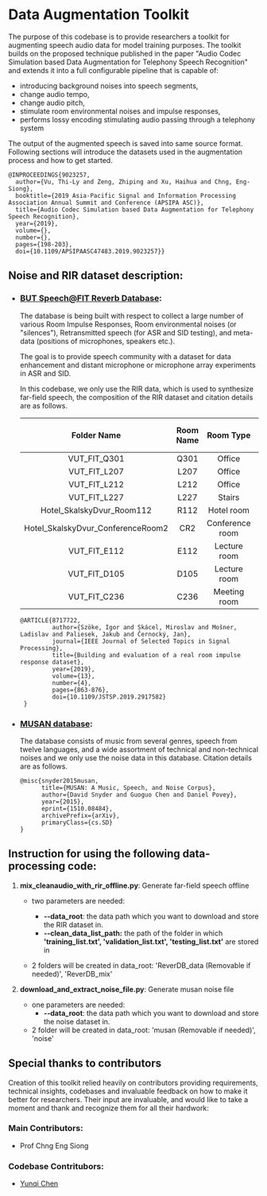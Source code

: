 # Data Augmentation Toolkit
The purpose of this codebase is to provide researchers a toolkit for augmenting speech audio data for model training purposes. The toolkit builds on the proposed technique published in the paper "Audio Codec Simulation based Data Augmentation for Telephony Speech Recognition" and extends it into a full configurable pipeline that is capable of:
- introducing background noises into speech segments, 
- change audio tempo,
- change audio pitch,
- stimulate room environmental noises and impulse responses,
- performs lossy encoding stimulating audio passing through a telephony system

The output of the augmented speech is saved into same source format. Following sections will introduce the datasets used in the augmentation process and how to get started.

```
@INPROCEEDINGS{9023257,
  author={Vu, Thi-Ly and Zeng, Zhiping and Xu, Haihua and Chng, Eng-Siong},
  booktitle={2019 Asia-Pacific Signal and Information Processing Association Annual Summit and Conference (APSIPA ASC)}, 
  title={Audio Codec Simulation based Data Augmentation for Telephony Speech Recognition}, 
  year={2019},
  volume={},
  number={},
  pages={198-203},
  doi={10.1109/APSIPAASC47483.2019.9023257}}
```

## Noise and RIR dataset description:

- ### [BUT Speech@FIT Reverb Database](https://speech.fit.vutbr.cz/software/but-speech-fit-reverb-database ):

  The database is being built with respect to collect a large number of various Room Impulse Responses, Room environmental noises (or "silences"), Retransmitted speech (for ASR and SID testing), and meta-data (positions of microphones, speakers etc.).

  The goal is to provide speech community with a dataset for data enhancement and distant microphone or microphone array experiments in ASR and SID.

  In this codebase, we only use the RIR data, which is used to synthesize far-field speech, the composition of the RIR dataset and citation details are as follows.

  | Folder Name | Room Name |    Room Type    |  Size Type  | Size (length, depth, height) (m) | (microphone_num x   loudspeaker_num) |
  | :-------: | :-------: | :-------------: | :------------------------------: | :------------------------------: | :----------------------------------: |
  |   VUT_FIT_Q301   |   Q301    |     Office      |     Large      |           10.7x6.9x2.6           |                31 x 3                |
  |   VUT_FIT_L207   |   L207    |     Office      |     Small      |           4.6x6.9x3.1            |                31 x 6                |
  |   VUT_FIT_L212   |   L212    |     Office      |     Medium      |           7.5x4.6x3.1            |                31 x 5                |
  |   VUT_FIT_L227   |   L227    |     Stairs      |     Small      |           6.2x2.6x14.2           |                31 x 5                |
  |   Hotel_SkalskyDvur_Room112   |   R112    |   Hotel room    |     Small      |           4.4x2.8x2.6            |                31 x 5                |
  |   Hotel_SkalskyDvur_ConferenceRoom2   |    CR2    | Conference room |     Large      |          28.2x11.1x3.3           |                31 x 4                |
  |   VUT_FIT_E112   |   E112    |  Lecture room   |     Large      |          11.5x20.1x4.8           |                31 x 2                |
  |   VUT_FIT_D105   |   D105    |  Lecture room   |     Large      |          17.2x22.8x6.9           |                31 x 6                |
  |   VUT_FIT_C236   |   C236    |  Meeting room   |     Medium      |           7.0x4.1x3.6            |               31 x 10                |

  ```
  @ARTICLE{8717722,
           author={Szöke, Igor and Skácel, Miroslav and Mošner, Ladislav and Paliesek, Jakub and Černocký, Jan},
           journal={IEEE Journal of Selected Topics in Signal Processing}, 
           title={Building and evaluation of a real room impulse response dataset}, 
           year={2019},
           volume={13},
           number={4},
           pages={863-876},
           doi={10.1109/JSTSP.2019.2917582}
   }
  ```

- ### [MUSAN database](https://arxiv.org/pdf/1510.08484):

  The database consists of music from several genres, speech from twelve languages, and a wide assortment of technical and non-technical noises and we only use the noise data in this database. Citation details are as follows.

  ```
  @misc{snyder2015musan,
        title={MUSAN: A Music, Speech, and Noise Corpus}, 
        author={David Snyder and Guoguo Chen and Daniel Povey},
        year={2015},
        eprint={1510.08484},
        archivePrefix={arXiv},
        primaryClass={cs.SD}
  }
  ```

## Instruction for using the following data-processing code:

1. **mix_cleanaudio_with_rir_offline.py**: Generate far-field speech offline

   - two parameters are needed: 
     - **--data_root**: the data path which you want to download and store the RIR dataset in.
     - **--clean_data_list_path:** the path of the folder in which  **'training_list.txt', 'validation_list.txt', 'testing_list.txt'** are stored in

   - 2 folders will be created in data_root: 'ReverDB_data (Removable if needed)', 'ReverDB_mix'

     

2. **download_and_extract_noise_file.py**: Generate musan noise file

   - one parameters are needed: 
     - **--data_root**: the data path which you want to download and store the noise dataset in.
   - 2 folder will be created in data_root: 'musan (Removable if needed)', 'noise'

## Special thanks to contributors
Creation of this toolkit relied heavily on contributors providing requirements, technical insights, codebases and invaluable feedback on how to make it better for researchers. Their input are invaluable, and would like to take a moment and thank and recognize them for all their hardwork:

### Main Contributors:
- Prof Chng Eng Siong

### Codebase Contritubors:
- [Yunqi Chen](https://github.com/Jasson-Chen/Add_noise_and_rir_to_speech)
